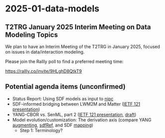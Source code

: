 # 2025-01-data-models

## T2TRG January 2025 Interim Meeting on Data Modeling Topics

We plan to have an Interim Meeting of the T2TRG in January 2025,
focused on issues in data/interaction modeling.

Please join the Rallly poll to find a preferred meeting time:

https://rallly.co/invite/9HLghD8QtkT9

## Potential agenda items (unconfirmed)

* Status Report: Using SDF models as input to [nipc][]
* SDF-informed bridging between LWM2M and Matter ([IETF 121 presentation](https://datatracker.ietf.org/meeting/121/materials/slides-121-t2trg-converting-interaction-models-between-sdf-and-matter-00))
* YANG-CBOR vs. SenML, part 2 ([IETF 121 presentation](https://datatracker.ietf.org/meeting/121/materials/slides-121-t2trg-sharing-data-models-between-senml-and-coreconf-slides-only-00), [draft](https://datatracker.ietf.org/doc/draft-gudi-t2trg-senml-as-coreconf/))
* Model evolution/customization: The derivation axis
  (compare YANG [augmenting][], [sdfRef][], and SDF [mapping][])
  * Step 1: Terminology?

[augmenting]: https://www.rfc-editor.org/rfc/rfc7950#section-4.2.8
[sdfRef]: https://www.ietf.org/archive/id/draft-ietf-asdf-sdf-18.html#name-sdfref
[mapping]: https://www.ietf.org/archive/id/draft-bormann-asdf-sdf-mapping-05.html
[nipc]: https://www.ietf.org/archive/id/draft-ietf-asdf-nipc-03.html


